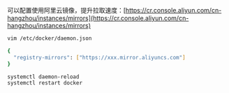 可以配置使用阿里云镜像，提升拉取速度：[https://cr.console.aliyun.com/cn-hangzhou/instances/mirrors](https://cr.console.aliyun.com/cn-hangzhou/instances/mirrors)

```bash
vim /etc/docker/daemon.json

{
  "registry-mirrors": ["https://xxx.mirror.aliyuncs.com"]
}

systemctl daemon-reload
systemctl restart docker
```

